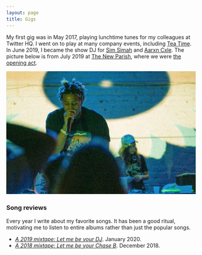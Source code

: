 ```yaml
---
layout: page
title: Gigs
---
```


My first gig was in May 2017, playing lunchtime tunes for my colleagues at Twitter HQ. I went on to play at many company events, including <a href="https://qr.ae/pNPCrQ" target="_blank">Tea Time</a>. In June 2019, I became the show DJ for <a href="https://open.spotify.com/artist/6rGjsK7JJpHkUTVtj2PPwf" target="_blank">Sim Simah</a> and <a href="https://open.spotify.com/artist/0gvTXbRp8PiAeztLTbbjdX" target="_blank">Aarxn Cxle</a>. The picture below is from July 2019 at <a href="https://www.thenewparish.com/" target="_blank">The New Parish</a>, where we were <a href="https://www.thenewparish.com/e/camron-62022556135/" target="_blank">the opening act</a>.

<img src="/files/pics/djing.jpg" alt="Sim Simah and Pardis Noorzad (aka DJ Pardis)" title="Sim Simah and DJ Pardis">

### Song reviews

Every year I write about my favorite songs. It has been a good ritual, motivating me to listen to entire albums rather than just the popular songs.

- <em><a href="https://medium.com/@djpardis/a-2019-mixtape-6a910e8b4771" target="_blank">A 2019 mixtape: Let me be your DJ</a></em>. January 2020.
- <em><a href="https://medium.com/@djpardis/a-2018-mixtape-fac340db5e11" target="_blank">A 2018 mixtape: Let me be your Chase B</a></em>. December 2018.
